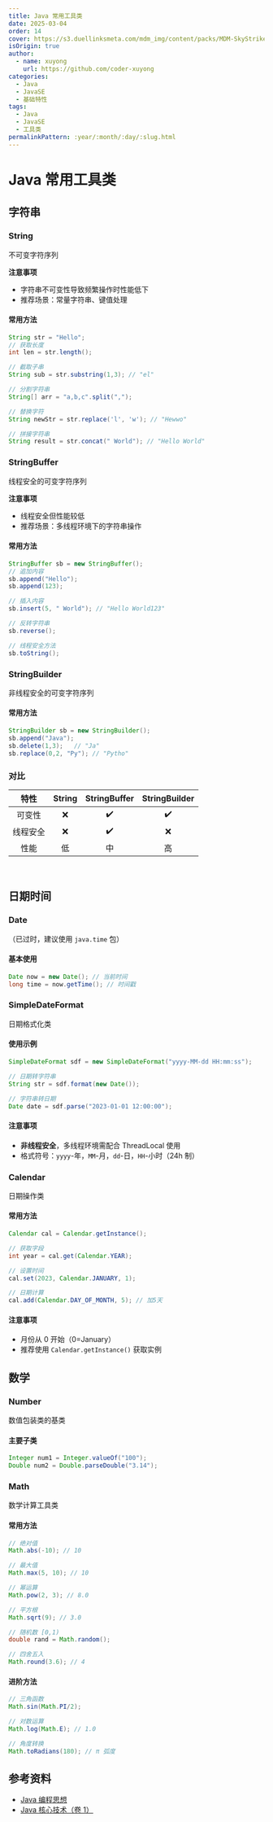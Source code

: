 ```yaml
---
title: Java 常用工具类
date: 2025-03-04
order: 14
cover: https://s3.duellinksmeta.com/mdm_img/content/packs/MDM-SkyStrikerAwakening.webp
isOrigin: true
author:
  - name: xuyong
    url: https://github.com/coder-xuyong
categories:
  - Java
  - JavaSE
  - 基础特性
tags:
  - Java
  - JavaSE
  - 工具类
permalinkPattern: :year/:month/:day/:slug.html
---
```


# Java 常用工具类
## 字符串

### String

不可变字符序列

**注意事项**

- 字符串不可变性导致频繁操作时性能低下
- 推荐场景：常量字符串、键值处理

#### 常用方法

```java
String str = "Hello";
// 获取长度
int len = str.length();

// 截取子串
String sub = str.substring(1,3); // "el"

// 分割字符串
String[] arr = "a,b,c".split(",");

// 替换字符
String newStr = str.replace('l', 'w'); // "Hewwo"

// 拼接字符串
String result = str.concat(" World"); // "Hello World"
```

### StringBuffer

线程安全的可变字符序列

**注意事项**

- 线程安全但性能较低
- 推荐场景：多线程环境下的字符串操作

#### 常用方法

```java
StringBuffer sb = new StringBuffer();
// 追加内容
sb.append("Hello");
sb.append(123);

// 插入内容
sb.insert(5, " World"); // "Hello World123"

// 反转字符串
sb.reverse();

// 线程安全方法
sb.toString();
```

### StringBuilder

非线程安全的可变字符序列

#### 常用方法

```java
StringBuilder sb = new StringBuilder();
sb.append("Java");
sb.delete(1,3);   // "Ja"
sb.replace(0,2, "Py"); // "Pytho"
```

### 对比

|   特性   | String | StringBuffer | StringBuilder |
| :------: | :----: | :----------: | :-----------: |
|  可变性  |   ❌   |      ✔️      |      ✔️       |
| 线程安全 |   ❌   |      ✔️      |      ❌       |
|   性能   |   低   |      中      |      高       |


<span style="opacity:0;">1</span>

## 日期时间

### Date

（已过时，建议使用 `java.time` 包）

#### 基本使用

```java
Date now = new Date(); // 当前时间
long time = now.getTime(); // 时间戳
```

### SimpleDateFormat

日期格式化类

#### 使用示例

```java
SimpleDateFormat sdf = new SimpleDateFormat("yyyy-MM-dd HH:mm:ss");

// 日期转字符串
String str = sdf.format(new Date());

// 字符串转日期
Date date = sdf.parse("2023-01-01 12:00:00");
```

#### 注意事项

- **非线程安全**，多线程环境需配合 ThreadLocal 使用
- 格式符号：`yyyy`-年，`MM`-月，`dd`-日，`HH`-小时（24h 制）

### Calendar

日期操作类

#### 常用方法

```java
Calendar cal = Calendar.getInstance();

// 获取字段
int year = cal.get(Calendar.YEAR);

// 设置时间
cal.set(2023, Calendar.JANUARY, 1);

// 日期计算
cal.add(Calendar.DAY_OF_MONTH, 5); // 加5天
```

#### 注意事项

- 月份从 0 开始（0=January）
- 推荐使用 `Calendar.getInstance()` 获取实例

## 数学

### Number

数值包装类的基类

#### 主要子类

```java
Integer num1 = Integer.valueOf("100");
Double num2 = Double.parseDouble("3.14");
```

### Math

数学计算工具类

#### 常用方法

```java
// 绝对值
Math.abs(-10); // 10

// 最大值
Math.max(5, 10); // 10

// 幂运算
Math.pow(2, 3); // 8.0

// 平方根
Math.sqrt(9); // 3.0

// 随机数 [0,1)
double rand = Math.random();

// 四舍五入
Math.round(3.6); // 4
```

#### 进阶方法

```java
// 三角函数
Math.sin(Math.PI/2);

// 对数运算
Math.log(Math.E); // 1.0

// 角度转换
Math.toRadians(180); // π 弧度
```

## 参考资料

- [Java 编程思想](https://book.douban.com/subject/2130190/)
- [Java 核心技术（卷 1）](https://book.douban.com/subject/3146174/)
